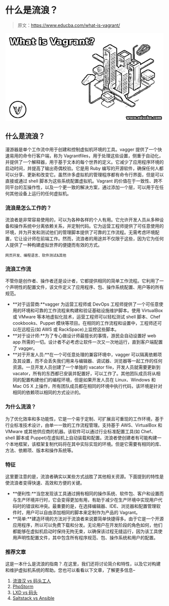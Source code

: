 # 什么是流浪？

> 原文：<https://www.educba.com/what-is-vagrant/>

![What is Vagrant](img/0420e4e3a7c02c37d2cfebf378dd2815.png)



## 什么是流浪？

漫游器是单个工作流中用于创建和控制虚拟机环境的工具。vagger 提供了一个快速易用的命令行客户端，称为 Vagrantfiles，用于处理这些设置，侧重于自动化，并提供了一个解释器，用于基于文本的每个世界的定义。它减少了应用程序环境的启动时间，并提高了输出奇偶校验。它是用 Ruby 编写的开源软件，确保任何人都可以分享、更新和改变它。虽然许多虚拟机的管理程序都有命令行界面，但是可以直接或通过 shell 脚本为这些系统配置虚拟机。Vagrant 的价值在于一致性、跨不同平台的互操作性，以及一个更一致的解决方案，通过添加一个层，可以用于在任何其他设备上运行的任何虚拟机。

### 流浪是怎么工作的？

流浪者是非常容易使用的，可以为各种各样的个人有用。它允许开发人员从多种设备和操作系统中分离依赖关系，并定制代码。它为运营工程师提供了可任意使用的环境，并为开发和测试他们的管理脚本提供了可靠的工作流程。无需考虑环境配置，它让设计师在前端工作。然而，流浪者的用途并不仅限于这些，因为它为任何人提供了一种构建虚拟世界的便捷而有效的方式。

<small>网页开发、编程语言、软件测试&其他</small>

### 流浪工作流

不管你是创作者、操作者还是设计者，它都提供相同的简单工作流程。它利用了一个声明性的配置文件，该文件定义了应用程序、包、操作系统配置、用户等的所有规范。

*   **对于运营商:**vagger 为运营工程师或 DevOps 工程师提供了一个可任意使用的环境和可靠的工作流程来构建和验证基础设施维护脚本。使用 VirtualBox 或 VMware 等本地虚拟化技术，运营工程师可以轻松测试 shell 脚本、Chef cookbooks、Puppet 模块等项目。在相同的工作流程和设置中，工程师还可以在远程云(如 AWS 或 RackSpace)上监控这些脚本。
*   **对于设计师:**为了专心做设计师最擅长的事情，游民会自动设置好 web app 所需的一切。设计者不必考虑让软件一次又一次地运行，直到客户端配置了 vagger。
*   **对于开发人员:**在一个可任意处理的兼容环境中，vagger 可以隔离依赖项及其设置，而不会丢失我们用来与编辑器、调试器、浏览器等一起工作的任何资源。一旦开发人员创建了一个单独的 vacator file，开发人员就需要更新到 vacator，所有的东西都已安装并配置好，可以工作了。其他团队成员将从相同的配置构建他们的编程环境，但是如果开发人员在 Linux、Windows 和 Mac OS X 上操作，所有团队成员都在相同的环境中执行代码，该环境是针对相同的依赖项以相同的方式设计的。

### 为什么流浪？

为了优化效率和多功能性，它是一个易于定制、可扩展且可重现的工作环境，基于行业标准技术设计，由单一一致的工作流程管理。支持基于 AWS、VirtualBox 和 VMware 或其他供应商的机器。该软件可以通过行业标准配置工具(如 Chef、shell 脚本或 Puppet)在虚拟机上自动装载和配置。流浪者使创建者有可能构建一个本地框架，该框架复制代码将在其中实际实现的环境。但是它需要有相同的库、方法、依赖项、版本和操作系统等。

### 特征

这里要注意的是，流浪者确实以某些方式战胜了其他相关资源。下面提到的特性是使流浪者变得快速、高效和方便的关键。

*   **便利性:**当您发现该工具通过拥有相同的操作系统、软件包、客户和设置而与生产环境并行时，它会变得更加有用，有助于减少在生产环境中实现用户代码时的错误和冲突。最重要的是，在选择编辑器、IDE、浏览器和配置管理软件时，用户可以自由添加相同的脚本来定制作为产品的 Vagrant。
*   **简单:**建造环境的方法对于流浪者来说要简单快捷得多。由于它是一个开源应用程序，所以可以免费下载和分发。无论用户在开发阶段的角色如何，他们都能够在虚拟机启动时保持无拘无束，以确保该过程无缝运行，因为该工具使用声明性配置文件，其中包含所有程序规范、包、操作系统和用户的配置。

### 推荐文章

这是一本什么是流浪的指南？.在这里，我们还将讨论简介和特性，以及它对构建和维护虚拟机系统的帮助。您也可以看看以下文章，了解更多信息–

1.  [流浪汉 vs 码头工人](https://www.educba.com/vagrant-vs-docker/)
2.  [PhpStorm](https://www.educba.com/phpstorm/)
3.  [LXD vs 码头](https://www.educba.com/lxd-vs-docker/)
4.  [Saltstack vs Ansible](https://www.educba.com/saltstack-vs-ansible/)





